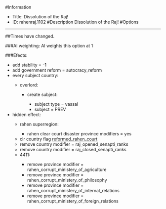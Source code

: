 #Information
 - Title: Dissolution of the Raj!
 - ID: rahenraj.1102
#Description
Dissolution of the Raj!
#Options

___
##Times have changed.

###AI weighting:
AI weights this option at 1


###Efects:<ul><li>add stability = -1</li><li>add government reform = autocracy_reform</li><li>every subject country:</li><ul><li>overlord:</li><ul><li>create subject:</li><ul><li>subject type = vassal</li><li>subject = PREV</li></ul></ul></ul><li>hidden effect:</li><ul><li>rahen superregion:</li><ul><li>rahen clear court disaster province modifiers = yes</li></ul><li>clr country flag [reformed_rahen_court](../flags/reformed_rahen_court.md)</li><li>remove country modifier = raj_opened_senapti_ranks</li><li>remove country modifier = raj_closed_senapti_ranks</li><li>4411:</li><ul><li>remove province modifier = rahen_corrupt_ministery_of_agriculture</li><li>remove province modifier = rahen_corrupt_ministery_of_philosophy</li><li>remove province modifier = rahen_corrupt_ministery_of_internal_relations</li><li>remove province modifier = rahen_corrupt_ministery_of_foreign_relations</li></ul></ul></ul>
